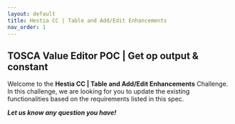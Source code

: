 ```yaml
---
layout: default
title: Hestia CC | Table and Add/Edit Enhancements
nav_order: 1
---
```


##  TOSCA Value Editor POC | Get op output & constant

Welcome to the **Hestia CC | Table and Add/Edit Enhancements** Challenge. In this challenge, we are looking for you to update the existing functionalities based on the requirements listed in this spec.

***Let us know any question you have!***
